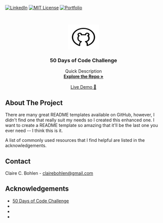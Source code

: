 [![LinkedIn][linkedin-shield]][linkedin-url]
[![MIT License][license-shield]][license-url]
[![Portfolio][portfolio-shield]][linkedin-url]
<!-- See bottom of readme for badge information -->



<!-- MY LOGO FROM NOUN PROJECT-->
<br />
<p align="center">
  <a href="https://github.com/ClaireBohlen">
    <img src="readMeAssets/Bear.svg" alt="Logo" width="100" height="80">
  </a>

  <h3 align="center">50 Days of Code Challenge</h3>

  <p align="center">
    Quick Description
    <br />
    <!-- Enter repo url here -->
    <a href="https://https://github.com/ClaireBohlen/React-Update-Portfolio-2.0"><strong>Explore the Repo »</strong></a> 
    <br />
    <br />
    <a href="https://clairebohlen.github.io/React-Update-Portfolio-2.0/">Live Demo 🚀</a>
    
   
  </p>
</p>

<!-- ABOUT THE PROJECT -->
## About The Project

<!-- Take a screen shot and save it in readMeAssets -->

There are many great README templates available on GitHub, however, I didn't find one that really suit my needs so I created this enhanced one. I want to create a README template so amazing that it'll be the last one you ever need -- I think this is it.

A list of commonly used resources that I find helpful are listed in the acknowledgements.

<!-- CONTACT -->
## Contact

Claire C. Bohlen - clairebohlen@gmail.com





<!-- ACKNOWLEDGEMENTS -->
## Acknowledgements
* [50 Days of Code Challenge](https://www.udemy.com/course/50-projects-50-days/)
* []()
* []()
* []()





<!-- MARKDOWN LINKS & IMAGES -->
<!-- https://www.markdownguide.org/basic-syntax/#reference-style-links -->

[portfolio-shield]: https://img.shields.io/badge/PORTFOLIO-URL-blueviolet
[portfolio-url]: https://clairebohlen.github.io/React-Update-Portfolio-2.0/



[license-shield]: https://img.shields.io/badge/LICENSE-MIT-blueviolet
[license-url]: (readMeAssets/LICENSE.txt)

[linkedin-shield]: https://img.shields.io/badge/-LINKEDIN-blueviolet
[linkedin-url]: https://www.linkedin.com/in/claire-bohlen-63a4b5119/
